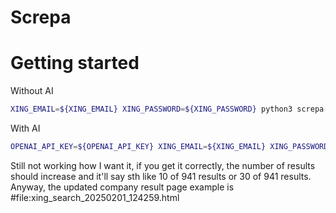 # Screpa

# Getting started

Without AI

```bash
XING_EMAIL=${XING_EMAIL} XING_PASSWORD=${XING_PASSWORD} python3 screpa.py
```

With AI

```bash
OPENAI_API_KEY=${OPENAI_API_KEY} XING_EMAIL=${XING_EMAIL} XING_PASSWORD=${XING_PASSWORD} python3 screpa-0.3.py
```

Still not working how I want it, if you get it correctly, the number of results should increase and it'll say sth like 10 of 941 results or 30 of 941 results. Anyway, the updated company result page example is #file:xing_search_20250201_124259.html
